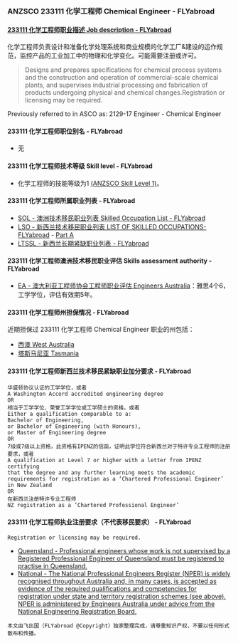 ### ANZSCO 233111 化学工程师 Chemical Engineer - FLYabroad ###

####  [233111 化学工程师职业描述 Job description - FLYabroad](http://www.flyabroadvisa.com/anzsco/2331.html#233111)

化学工程师负责设计和准备化学处理系统和商业规模的化学工厂&建设的运作规范，监控产品的工业加工中的物理和化学变化。可能需要注册或许可。

> Designs and prepares specifications for chemical process systems and the construction and operation of commercial-scale chemical plants, and supervises industrial processing and fabrication of products undergoing physical and chemical changes.Registration or licensing may be required.

Previously referred to in ASCO as: 2129-17 Engineer - Chemical Engineer

#### 233111 化学工程师职位别名 - FLYabroad
 
- 无

#### 233111 化学工程师技术等级 Skill level - FLYabroad

- 化学工程师的技能等级为1 [(ANZSCO Skill Level 1)](http://www.flyabroadvisa.com/anzsco/)。

#### 233111 化学工程师所属职业列表 - FLYabroad

- [SOL - 澳洲技术移民职业列表 Skilled Occupation List - FLYabroad](http://www.flyabroadvisa.com/sol/)
- [LSO - 新西兰技术移民职业列表 LIST OF SKILLED OCCUPATIONS-FLYabroad](http://nz.flyabroadvisa.com/lso/) - [Part A](parta)
- [LTSSL - 新西兰长期紧缺职业列表 - FLYabroad](http://nz.flyabroadvisa.com/work-residence/ltssl.html)

#### 233111 化学工程师澳洲技术移民职业评估 Skills assessment authority - FLYabroad

- [EA - 澳大利亚工程师协会工程师职业评估 Engineers Australia](http://www.flyabroadvisa.com/ass/ea.html)：雅思4个6，工学学位，评估有效期5年。

####  233111 化学工程师州担保情况 - FLYabroad

近期担保过 233111 化学工程师 Chemical Engineer 职业的州包括：

- [西澳 West Australia](http://www.flyabroadvisa.com/zdb/wa.html)
- [塔斯马尼亚 Tasmania](http://www.flyabroadvisa.com/zdb/tas.html)

####  233111 化学工程师新西兰技术移民紧缺职业加分要求 - FLYabroad

    华盛顿协议认证的工学学位，或者
    A Washington Accord accredited engineering degree
    OR
    相当于工学学位、荣誉工学学位或工学硕士的资格，或者
    Either a qualification comparable to a:
    Bachelor of Engineering, 
    or Bachelor of Engineering (with Honours),
    or Master of Engineering degree 
    OR
    7级或7级以上资格，此资格有IPENZ的信函，证明此学位符合新西兰对于特许专业工程师的注册要求，或者
    A qualification at Level 7 or higher with a letter from IPENZ certifying
    that the degree and any further learning meets the academic requirements for registration as a ‘Chartered Professional Engineer’ in New Zealand 
    OR
    在新西兰注册特许专业工程师
    NZ registration as a ‘Chartered Professional Engineer’

####  233111 化学工程师执业注册要求（不代表移民要求） - FLYabroad

    Registration or licensing may be required.

- [Queensland - Professional engineers whose work is not supervised by a Registered Professional Engineer of Queensland must be registered to practise in Queensland. ](http://www.bpeq.qld.gov.au/iMIS15/BPEQ/)
- [National - The National Professional Engineers Register (NPER) is widely recognised throughout Australia and, in many cases, is accepted as evidence of the required qualifications and competencies for registration under state and territory registration schemes (see above). NPER is administered by Engineers Australia under advice from the National Engineering Registration Board. ](http://www.engineersaustralia.org.au/nerb)

`本文由飞出国（FLYabroad @Copyright）独家整理完成，请尊重知识产权，不要以任何形式散布和传播。`